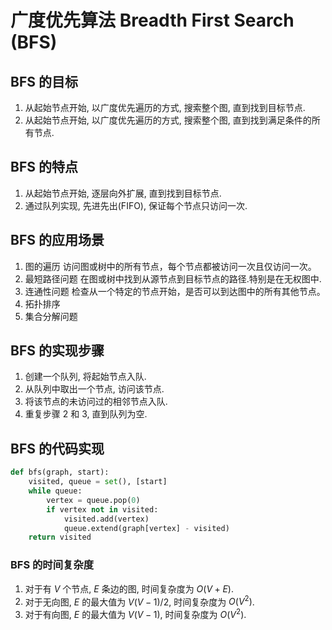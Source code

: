 # 广度优先算法 Breadth First Search (BFS)

## BFS 的目标

1. 从起始节点开始, 以广度优先遍历的方式, 搜索整个图, 直到找到目标节点.
2. 从起始节点开始, 以广度优先遍历的方式, 搜索整个图, 直到找到满足条件的所有节点.

## BFS 的特点

1. 从起始节点开始, 逐层向外扩展, 直到找到目标节点.
2. 通过队列实现, 先进先出(FIFO), 保证每个节点只访问一次.

## BFS 的应用场景

1. 图的遍历 访问图或树中的所有节点，每个节点都被访问一次且仅访问一次。
2. 最短路径问题 在图或树中找到从源节点到目标节点的路径.特别是在无权图中.
3. 连通性问题 检查从一个特定的节点开始，是否可以到达图中的所有其他节点。
4. 拓扑排序
5. 集合分解问题

## BFS 的实现步骤

1. 创建一个队列, 将起始节点入队.
2. 从队列中取出一个节点, 访问该节点.
3. 将该节点的未访问过的相邻节点入队.
4. 重复步骤 2 和 3, 直到队列为空.

## BFS 的代码实现

```python
def bfs(graph, start):
    visited, queue = set(), [start]
    while queue:
        vertex = queue.pop(0)
        if vertex not in visited:
            visited.add(vertex)
            queue.extend(graph[vertex] - visited)
    return visited
```

### BFS 的时间复杂度

1. 对于有 $V$ 个节点, $E$ 条边的图, 时间复杂度为 $O(V+E)$.
2. 对于无向图, $E$ 的最大值为 $V(V-1)/2$, 时间复杂度为 $O(V^2)$.
3. 对于有向图, $E$ 的最大值为 $V(V-1)$, 时间复杂度为 $O(V^2)$.

